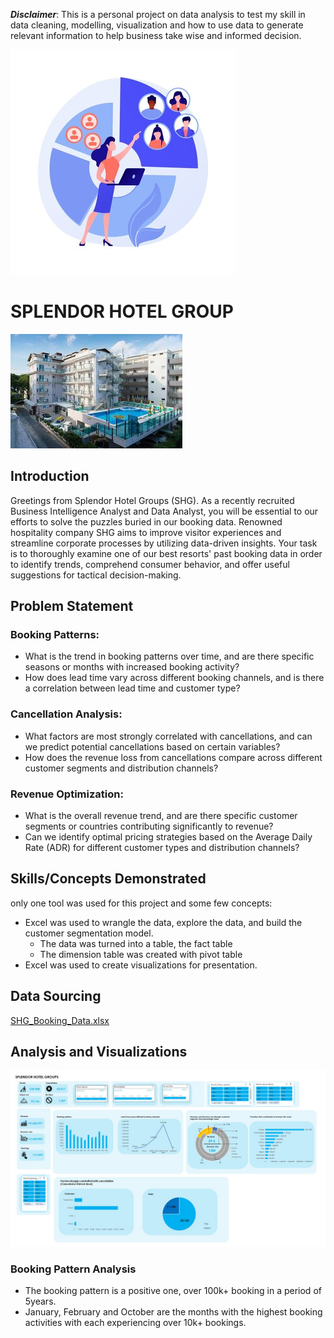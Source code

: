 **_Disclaimer_**: This is a personal project on data analysis to test my skill in data cleaning, modelling, visualization and how to use data to generate relevant information to help business take wise and informed decision. 

![](cover_image.jpg)

# SPLENDOR HOTEL GROUP

![](Hotel.jfif)

## Introduction
Greetings from Splendor Hotel Groups (SHG). As a recently recruited Business Intelligence Analyst and Data Analyst, you will be essential to our efforts to solve the puzzles buried in our booking data. Renowned hospitality company SHG aims to improve visitor experiences and streamline corporate processes by utilizing data-driven insights. Your task is to thoroughly examine one of our best resorts' past booking data in order to identify trends, comprehend consumer behavior, and offer useful suggestions for tactical decision-making.

## Problem Statement
### Booking Patterns:
- What is the trend in booking patterns over time, and are there specific seasons or months with increased booking activity?
-	How does lead time vary across different booking channels, and is there a correlation between lead time and customer type?

### Cancellation Analysis:
-	What factors are most strongly correlated with cancellations, and can we predict potential cancellations based on certain variables?
-	How does the revenue loss from cancellations compare across different customer segments and distribution channels?

### Revenue Optimization:
-	What is the overall revenue trend, and are there specific customer segments or countries contributing significantly to revenue?
-	Can we identify optimal pricing strategies based on the Average Daily Rate (ADR) for different customer types and distribution channels?

## Skills/Concepts Demonstrated
only one tool was used for this project and some few concepts:
- Excel was used to wrangle the data, explore the data, and build the customer segmentation model.
  - The data was turned into a table, the fact table
  - The dimension table was created with pivot table
- Excel was used to create visualizations for presentation.

## Data Sourcing
[SHG_Booking_Data.xlsx](https://github.com/tsefaye99/SPLENDOR-HOTEL-GROUP/files/13579000/SHG_Booking_Data.xlsx)

## Analysis and Visualizations
![](SHG_Dashboard1.jfif)

### Booking Pattern Analysis
- The booking pattern is a positive one, over 100k+ booking in a period of 5years.
- January, February and October are the months with the highest booking activities with each experiencing over 10k+ bookings.

  



